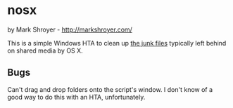 nosx
====

by Mark Shroyer - http://markshroyer.com/

This is a simple Windows HTA to clean up
[the junk files](http://www.westwind.com/reference/os-x/invisibles.html)
typically left behind on shared media by OS X.


Bugs
----

Can't drag and drop folders onto the script's window.  I don't know of a
good way to do this with an HTA, unfortunately.
